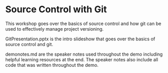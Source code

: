 # Source Control with Git

This workshop goes over the basics of source control and how git can be used to effectively manage project versioning.

GitPresentation.pptx is the intro slideshow that goes over the basics of source control and git.

demonotes.md are the speaker notes used throughout the demo including helpful learning resources at the end. The speaker notes also include all code that was written throughout the demo.
